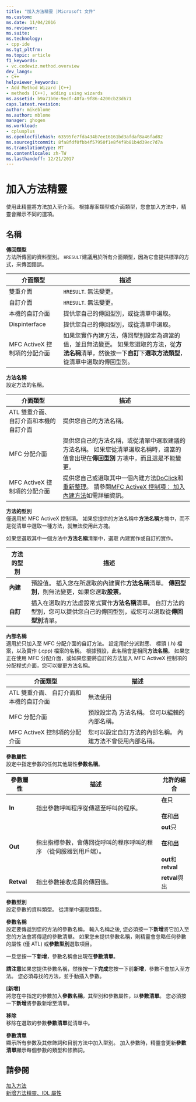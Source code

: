```yaml
---
title: "加入方法精靈 |Microsoft 文件"
ms.custom: 
ms.date: 11/04/2016
ms.reviewer: 
ms.suite: 
ms.technology:
- cpp-ide
ms.tgt_pltfrm: 
ms.topic: article
f1_keywords:
- vc.codewiz.method.overview
dev_langs:
- C++
helpviewer_keywords:
- Add Method Wizard [C++]
- methods [C++], adding using wizards
ms.assetid: b9a71b0e-9ecf-40fa-9f86-4200cb23d671
caps.latest.revision: 
author: mikeblome
ms.author: mblome
manager: ghogen
ms.workload:
- cplusplus
ms.openlocfilehash: 63595fe7fda434b7ee16161bd3afdaf8a46fad82
ms.sourcegitcommit: 8fa8fdf0fbb4f57950f1e8f4f9b81b4d39ec7d7a
ms.translationtype: MT
ms.contentlocale: zh-TW
ms.lasthandoff: 12/21/2017
---
```

# <a name="add-method-wizard"></a>加入方法精靈
使用此精靈將方法加入至介面。 根據專案類型或介面類型，您會加入方法中，精靈會顯示不同的選項。  
  
## <a name="names"></a>名稱  
 **傳回類型**  
 方法所傳回的資料型別。 `HRESULT`建議用於所有介面類型，因為它會提供標準的方式，來傳回錯誤。  
  
|介面類型|描述|  
|--------------------|-----------------|  
|雙重介面|`HRESULT`. 無法變更。|  
|自訂介面|`HRESULT`. 無法變更。|  
|本機的自訂介面|提供您自己的傳回型別，或從清單中選取。|  
|Dispinterface|提供您自己的傳回型別，或從清單中選取。|  
|MFC ActiveX 控制項的分配介面|如果您實作內建方法，傳回型別設定為適當的值，並且無法變更。 如果您選取的方法，從**方法名稱**清單，然後按一下**自訂**下**選取方法類型**，從清單中選取的傳回型別。|  
  
 **方法名稱**  
 設定方法的名稱。  
  
|介面類型|描述|  
|--------------------|-----------------|  
|ATL 雙重介面、 自訂介面和本機的自訂介面|提供您自己的方法名稱。|  
|MFC 分配介面|提供您自己的方法名稱，或從清單中選取建議的方法名稱。 如果您從清單選取名稱時，適當的值會出現在**傳回型別** 方塊中，而且這是不能變更。|  
|MFC ActiveX 控制項的分配介面|提供您自己或選取其中一個內建方法[DoClick](../mfc/reference/colecontrol-class.md#doclick)和[重新整理](../mfc/reference/colecontrol-class.md#refresh)。 請參閱[MFC ActiveX 控制項： 加入內建方法](../mfc/mfc-activex-controls-adding-stock-methods.md)如需詳細資訊。|  
  
 **方法的型別**  
 僅適用於 MFC ActiveX 控制項。 如果您提供的方法名稱中**方法名稱**方塊中，而不是從清單中選取一種方法，就無法使用此方塊。  
  
 如果您選取其中一個方法中**方法名稱**清單中，選取 內建實作或自訂的實作。  
  
|方法的型別|描述|  
|-----------------|-----------------|  
|**內建**|預設值。 插入您在所選取的內建實作**方法名稱**清單。 **傳回型別**，則無法變更，如果您選取**股票**。|  
|**自訂**|插入在選取的方法虛設常式實作**方法名稱**清單。 自訂方法的型別，您可以提供您自己的傳回型別，或您可以選取從**傳回型別**清單。|  
  
 **內部名稱**  
 適用於只加入至 MFC 分配介面的自訂方法。 設定用於分派對應、 標頭 (.h) 檔案，以及實作 (.cpp) 檔案的名稱。 根據預設，此名稱會是相同**方法名稱**。 如果您正在使用 MFC 分配介面，或如果您要將自訂的方法加入 MFC ActiveX 控制項的分配程式介面，您可以變更方法名稱。  
  
|介面類型|描述|  
|--------------------|-----------------|  
|ATL 雙重介面、 自訂介面和本機的自訂介面|無法使用|  
|MFC 分配介面|預設設定為 方法名稱。 您可以編輯的內部名稱。|  
|MFC ActiveX 控制項的分配介面|您可以設定自訂方法的內部名稱。 內建方法不會使用內部名稱。|  
  
 **參數屬性**  
 設定中指定參數的任何其他屬性**參數名稱**。  
  
|參數屬性|描述|允許的組合|  
|-------------------------|-----------------|--------------------------|  
|**In**|指出參數呼叫程序從傳遞至呼叫的程序。|**在**只<br /><br /> **在**和**出**|  
|**Out**|指出指標參數，會傳回從呼叫的程序呼叫的程序 （從伺服器到用戶端）。|**out**只<br /><br /> **在**和**出**<br /><br /> **out**和**retval**|  
|**Retval**|指出參數接收成員的傳回值。|**retval**與出|  
  
 **參數型別**  
 設定參數的資料類型。 從清單中選取類型。  
  
 **參數名稱**  
 設定要傳遞到您的方法的參數名稱。 輸入名稱之後, 您必須按一下**新增**將它加入至您的方法會將傳遞的參數清單。 如果您未提供參數名稱，則精靈會忽略任何參數的屬性 (僅 ATL) 或**參數型別**選取項目。  
  
 一旦您按一下**新增**，參數名稱會出現在**參數清單**。  
  
 **請注意**如果您提供參數名稱，然後按一下**完成**您按一下前**新增**，參數不會加入至方法。 您必須尋找的方法，並手動插入參數。  
  
 **[新增]**  
 將您在中指定的參數加入**參數名稱**，其型別和參數屬性，以**參數清單**。 您必須按一下**新增**將參數新增至清單。  
  
 **移除**  
 移除在選取的參數**參數清單**從清單中。  
  
 **參數清單**  
 顯示所有參數及其修飾詞和目前方法中加入型別。 加入參數時，精靈會更新**參數清單**顯示每個參數的類型和修飾詞。  
  
## <a name="see-also"></a>請參閱  
 [加入方法](../ide/adding-a-method-visual-cpp.md)   
 [新增方法精靈、IDL 屬性](../ide/idl-attributes-add-method-wizard.md)
